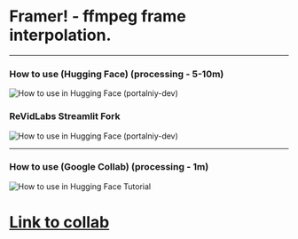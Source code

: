 # Framer! - ffmpeg frame interpolation.
--------------

### How to use (Hugging Face) (processing - 5-10m)


![How to use in Hugging Face (portalniy-dev)](./eeeeeee.gif)

### ReVidLabs Streamlit Fork

![How to use in Hugging Face (portalniy-dev)](./labs-tut.gif)

--------------

### How to use (Google Collab) (processing - 1m)


![How to use in Hugging Face Tutorial](./collabtutorial-ezgif.com-video-to-gif-converter.gif)
# [Link to collab](https://colab.research.google.com/drive/1GZ0-w4d1qCxjlB6LfpjJf7zjvJg3Wmoj?usp=sharing)
